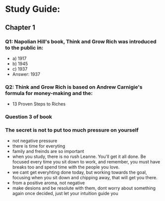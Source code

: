 # Study Guide:

## Chapter 1

### Q1: Napolian Hill's book, Think and Grow Rich was introduced to the public in:
 - a) 1917 
 - b) 1945
 - c) 1937
 - Answer: 1937

### Q2: Think and Grow Rich is based on Andrew Carnigie's formula for money-making and the:
- 13 Proven Steps to Riches 

### Question 3 of book 
### The secret is not to put too much pressure on yourself
- not negative pressure
- there is time for everyting
- family and freinds are so important 
- when you study, there is no rush Leanne. You'll get it all done. Be focused every time you sit down to work, and remember, you must have breaks too and spend time with the people you love. 
- we cant get everyhting done today, but working towards the goal, focusing when you sit down and chipping away, that will get you there.
- from a positive aroma, not negative
- make desions and be resolute with them, dont worry about something again once decided, just let your intuition guide you
